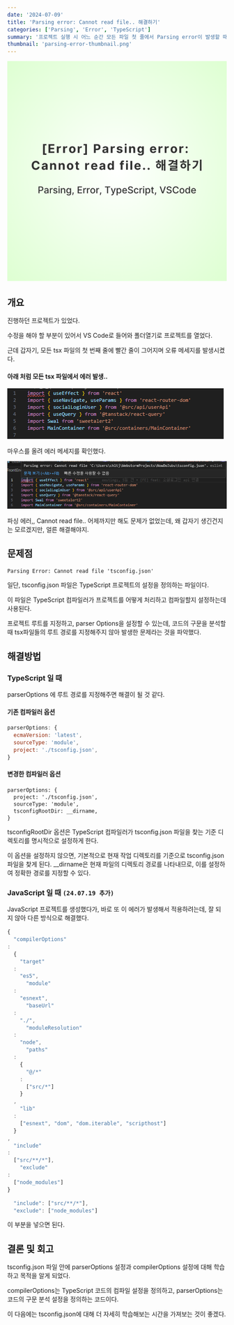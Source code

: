 ```yaml
---
date: '2024-07-09'
title: 'Parsing error: Cannot read file.. 해결하기'
categories: ['Parsing', 'Error', 'TypeScript']
summary: '프로젝트 실행 시 어느 순간 모든 파일 첫 줄에서 Parsing error이 발생할 때 해결 방법'
thumbnail: 'parsing-error-thumbnail.png'
---
```


![parsing-error-thumbnail](parsing-error-thumbnail.png)

## 개요

진행하던 프로젝트가 있었다.

수정을 해야 할 부분이 있어서 VS Code로 들어와 폴더열기로 프로젝트를 열었다.

근데 갑자기, 모든 tsx 파일의 첫 번째 줄에 빨간 줄이 그어지며 오류 메세지를 발생시켰다.

#### 아래 처럼 모든 tsx 파일에서 에러 발생..

![parsing-error](parsing-error.png)

마우스를 올려 에러 메세지를 확인했다.

![parsing-error-message](parsing-error-message.png)

파싱 에러,, Cannot read file.. 어제까지만 해도 문제가 없었는데, 왜 갑자기 생긴건지는 모르겠지만, 얼른 해결해야지.

## 문제점

`Parsing Error: Cannot read file 'tsconfig.json'`

일단, tsconfig.json 파일은 TypeScript 프로젝트의 설정을 정의하는 파일이다.

이 파일은 TypeScript 컴파일러가 프로젝트를 어떻게 처리하고 컴파일할지 설정하는데 사용된다.

프로젝트 루트를 지정하고, parser Options을 설정할 수 있는데, 코드의 구문을 분석할 때 tsx파일들의 루트 경로를 지정해주지 않아 발생한 문제라는 것을 파악했다.

## 해결방법

### TypeScript 일 때

parserOptions 에 루트 경로를 지정해주면 해결이 될 것 같다.

#### 기존 컴파일러 옵션

```jsx
parserOptions: {
  ecmaVersion: 'latest',
  sourceType: 'module',
  project: './tsconfig.json',
}
```

#### 변경한 컴파일러 옵션

```tsx
parserOptions: {
  project: './tsconfig.json',
  sourceType: 'module',
  tsconfigRootDir: __dirname,
}
```

tsconfigRootDir 옵션은 TypeScript 컴파일러가 tsconfig.json 파일을 찾는 기준 디렉토리를 명시적으로 설정하게 한다.

이 옵션을 설정하지 않으면, 기본적으로 현재 작업 디렉토리를 기준으로 tsconfig.json 파일을 찾게 된다. \_\_dirname은 현재 파일의 디렉토리 경로를 나타내므로, 이를 설정하여 정확한 경로를 지정할
수 있다.

### JavaScript 일 때 `(24.07.19 추가)`

JavaScript 프로젝트를 생성했다가, 바로 또 이 에러가 발생해서 적용하려는데, 잘 되지 않아 다른 방식으로 해결했다.

```jsx
{
  "compilerOptions"
:
  {
    "target"
  :
    "es5",
      "module"
  :
    "esnext",
      "baseUrl"
  :
    "./",
      "moduleResolution"
  :
    "node",
      "paths"
  :
    {
      "@/*"
    :
      ["src/*"]
    }
  ,
    "lib"
  :
    ["esnext", "dom", "dom.iterable", "scripthost"]
  }
,
  "include"
:
  ["src/**/*"],
    "exclude"
:
  ["node_modules"]
}
```

```js
  "include": ["src/**/*"],
  "exclude": ["node_modules"]
```

이 부분을 넣으면 된다.

## 결론 및 회고

tsconfig.json 파일 안에 parserOptions 설정과 compilerOptions 설정에 대해 학습하고 목적을 알게 되었다.

compilerOptions는 TypeScript 코드의 컴파일 설정을 정의하고, parserOptions는 코드의 구문 분석 설정을 정의하는 코드이다.

이 다음에는 tsconfig.json에 대해 더 자세히 학습해보는 시간을 가져보는 것이 좋겠다.
